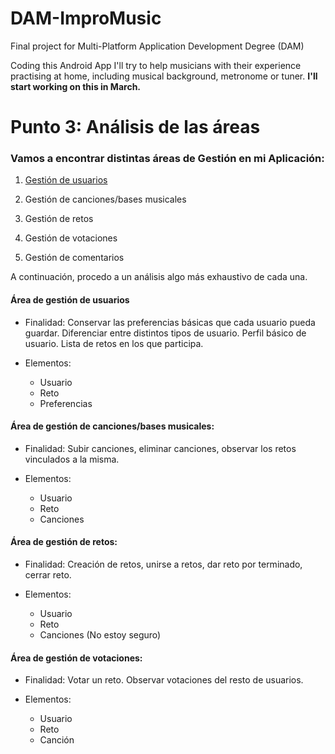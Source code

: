 # DAM-ImproMusic

Final project for Multi-Platform Application Development Degree (DAM)

Coding this Android App I'll try to help musicians with their experience practising at home, including musical background, metronome or tuner.
**I'll start working on this in March.** 

# Punto 3: Análisis de las áreas

### Vamos a encontrar distintas áreas de Gestión en mi Aplicación:

1. [Gestión de usuarios](#Área-de-gestión-de-usuarios)

2. Gestión de canciones/bases musicales

3. Gestión de retos

4. Gestión de votaciones

5. Gestión de comentarios

A continuación, procedo a un análisis algo más exhaustivo de cada una.

#### Área de gestión de usuarios

* Finalidad: Conservar las preferencias básicas que cada usuario pueda guardar. Diferenciar entre distintos tipos de usuario.
Perfil básico de usuario. Lista de retos en los que participa.

* Elementos: 
	- Usuario
	- Reto
	- Preferencias

#### Área de gestión de canciones/bases musicales:

* Finalidad: Subir canciones, eliminar canciones, observar los retos vinculados a la misma.

* Elementos: 
	- Usuario
	- Reto
	- Canciones

#### Área de gestión de retos:

* Finalidad: Creación de retos, unirse a retos, dar reto por terminado, cerrar reto.

* Elementos:
	- Usuario
	- Reto
	- Canciones (No estoy seguro)

#### Área de gestión de votaciones:

* Finalidad: Votar un reto. Observar votaciones del resto de usuarios.

* Elementos: 
	- Usuario
	- Reto
	- Canción

	
